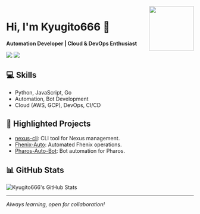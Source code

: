 <img align="right" src="https://avatars.githubusercontent.com/u/your-github-id?v=4" width="120">

# Hi, I'm Kyugito666 👋

**Automation Developer | Cloud & DevOps Enthusiast**

<p>
  <a href="mailto:your@email.com"><img src="https://img.shields.io/badge/email-your@email.com-blue"></a>
  <a href="https://www.linkedin.com/in/your-linkedin"><img src="https://img.shields.io/badge/LinkedIn-Connect-blue"></a>
</p>

## 💻 Skills
- Python, JavaScript, Go
- Automation, Bot Development
- Cloud (AWS, GCP), DevOps, CI/CD

## 🚀 Highlighted Projects
- [nexus-cli](https://github.com/Kyugito666/nexus-cli): CLI tool for Nexus management.
- [Fhenix-Auto](https://github.com/Kyugito666/Fhenix-Auto): Automated Fhenix operations.
- [Pharos-Auto-Bot](https://github.com/Kyugito666/Pharos-Auto-Bot): Bot automation for Pharos.

## 📊 GitHub Stats
![Kyugito666's GitHub Stats](https://github-readme-stats.vercel.app/api?username=Kyugito666&show_icons=true&theme=radical)

---

_Always learning, open for collaboration!_
